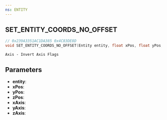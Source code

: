 ```yaml
---
ns: ENTITY
---
```

## SET_ENTITY_COORDS_NO_OFFSET

```c
// 0x239A3351AC1DA385 0x4C83DE8D
void SET_ENTITY_COORDS_NO_OFFSET(Entity entity, float xPos, float yPos, float zPos, BOOL xAxis, BOOL yAxis, BOOL zAxis);
```

```
Axis - Invert Axis Flags
```

## Parameters
* **entity**:
* **xPos**:
* **yPos**:
* **zPos**:
* **xAxis**:
* **yAxis**:
* **zAxis**:

